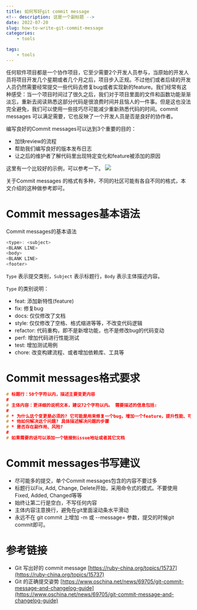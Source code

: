 ```yaml
---
title: 如何写好git commit message
<!-- description: 这是一个副标题 -->
date: 2022-07-20
slug: how-to-write-git-commit-message
categories:
    - tools

tags:
    - tools
---
```


任何软件项目都是一个协作项目，它至少需要2个开发人员参与，当原始的开发人员将项目开发几个星期或者几个月之后，项目步入正规。不过他们或者后续的开发人员仍然需要经常提交一些代码去修复bug或者实现新的feature。我们经常有这种感受：当一个项目时间过了很久之后，我们对于项目里面的文件和函数功能渐渐淡忘，重新去阅读熟悉这部分代码是很浪费时间并且恼人的一件事。但是这也没法完全避免，我们可以使用一些技巧尽可能减少重新熟悉代码的时间。commit messages 可以满足需要，它也反映了一个开发人员是否是良好的协作者。

编写良好的Commit messages可以达到3个重要的目的：
- 加快review的流程
- 帮助我们编写良好的版本发布日志
- 让之后的维护者了解代码里出现特定变化和feature被添加的原因



这里有一个比较好的示例，可以参考一下。
![](http://oc1mf55gf.bkt.clouddn.com/git20170221001.png)


关于Commit messages 的格式有多种，不同的社区可能有各自不同的格式，本文介绍的这种做参考即可。


# Commit messages基本语法

Commit messages的基本语法
```c 
<type>: <subject>
<BLANK LINE>
<body>
<BLANK LINE>
<footer>
```

`Type` 表示提交类别，`Subject` 表示标题行，`Body` 表示主体描述内容。

`Type` 的类别说明：
- feat: 添加新特性(feature)
- fix: 修复bug
- docs: 仅仅修改了文档
- style: 仅仅修改了空格、格式缩进等等，不改变代码逻辑
- refactor: 代码重构，即不是新增功能，也不是修改bug的代码变动
- perf: 增加代码进行性能测试
- test: 增加测试用例
- chore: 改变构建流程、或者增加依赖库、工具等

# Commit messages格式要求

```c 
# 标题行：50个字符以内，描述主要变更内容
#
# 主体内容：更详细的说明文本，建议72个字符以内。 需要描述的信息包括:
#
# * 为什么这个变更是必须的? 它可能是用来修复一个bug，增加一个feature，提升性能、可靠性、稳定性等等
# * 他如何解决这个问题? 具体描述解决问题的步骤
# * 是否存在副作用、风险? 
#
# 如果需要的话可以添加一个链接到issue地址或者其它文档
```

# Commit messages书写建议
- 尽可能多的提交，单个Commit messages包含的内容不要过多
- 标题行以Fix, Add, Change, Delete开始，采用命令式的模式。不要使用Fixed, Added, Changed等等
- 始终让第二行是空白，不写任何内容
- 主体内容注意换行，避免在git里面滚动条水平滑动
- 永远不在 git commit 上增加 -m 或 --message= 参数，提交的时候git commit即可。

# 参考链接
- Git 写出好的 commit message [https://ruby-china.org/topics/15737](https://ruby-china.org/topics/15737)
- Git 的正确提交姿势 [https://www.oschina.net/news/69705/git-commit-message-and-changelog-guide](https://www.oschina.net/news/69705/git-commit-message-and-changelog-guide)
